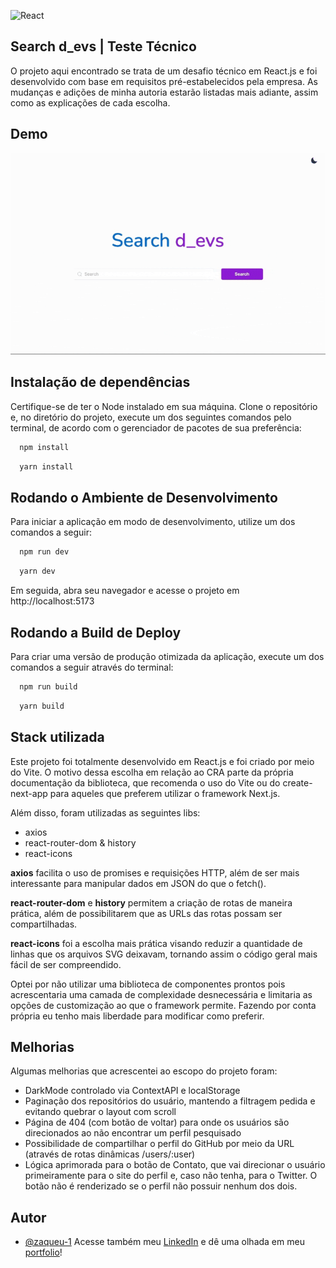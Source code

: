 ![React](https://img.shields.io/badge/react-%2320232a.svg?style=for-the-badge&logo=react&logoColor=%2361DAFB)

## Search d_evs | Teste Técnico

O projeto aqui encontrado se trata de um desafio técnico em React.js e foi desenvolvido com base em requisitos pré-estabelecidos pela empresa. As mudanças e adições de minha autoria estarão listadas mais adiante, assim como as explicações de cada escolha.
## Demo

![demo](https://github.com/zaqueu-1/search-devs/blob/main/github/demo.gif)

## Instalação de dependências
Certifique-se de ter o Node instalado em sua máquina. Clone o repositório e, no diretório do projeto, execute um dos seguintes comandos pelo terminal, de acordo com o gerenciador de pacotes de sua preferência:
```bash
  npm install
```
```bash
  yarn install
```
    
## Rodando o Ambiente de Desenvolvimento
Para iniciar a aplicação em modo de desenvolvimento, utilize um dos comandos a seguir:
```bash
  npm run dev
```
```bash
  yarn dev
```
Em seguida, abra seu navegador e acesse o projeto em http://localhost:5173


## Rodando  a Build de Deploy
Para criar uma versão de produção otimizada da aplicação, execute um dos comandos a seguir através do terminal:
```bash
  npm run build
```
```bash
  yarn build
```

## Stack utilizada
Este projeto foi totalmente desenvolvido em React.js e foi criado por meio do Vite. O motivo dessa escolha em relação ao CRA parte da própria documentação da biblioteca, que recomenda o uso do Vite ou do create-next-app para aqueles que preferem utilizar o framework Next.js.

Além disso, foram utilizadas as seguintes libs:
* axios
* react-router-dom & history
* react-icons

**axios** facilita o uso de promises e requisições HTTP, além de ser mais interessante para manipular dados em JSON do que o fetch().

**react-router-dom** e **history** permitem a criação de rotas de maneira prática, além de possibilitarem que as URLs das rotas possam ser compartilhadas.

**react-icons** foi a escolha mais prática visando reduzir a quantidade de linhas que os arquivos SVG deixavam, tornando assim o código geral mais fácil de ser compreendido.

Optei por não utilizar uma biblioteca de componentes prontos pois acrescentaria uma camada de complexidade desnecessária e limitaria as opções de customização ao que o framework permite. Fazendo por conta própria eu tenho mais liberdade para modificar como preferir.

## Melhorias
Algumas melhorias que acrescentei ao escopo do projeto foram:

* DarkMode controlado via ContextAPI e localStorage
* Paginação dos repositórios do usuário, mantendo a filtragem pedida e evitando quebrar o layout com scroll
* Página de 404 (com botão de voltar) para onde os usuários são direcionados ao não encontrar um perfil pesquisado
* Possibilidade de compartilhar o perfil do GitHub por meio da URL (através de rotas dinâmicas /users/:user)
* Lógica aprimorada para o botão de Contato, que vai direcionar o usuário primeiramente para o site do perfil e, caso não tenha, para o Twitter. O botão não é renderizado se o perfil não possuir nenhum dos dois.


## Autor
- [@zaqueu-1](https://www.github.com/zaqueu-1)
Acesse também meu [LinkedIn](https://linkedin.com/in/zaqueu1) e dê uma olhada em meu [portfolio](https://zaqueu.tech)!

